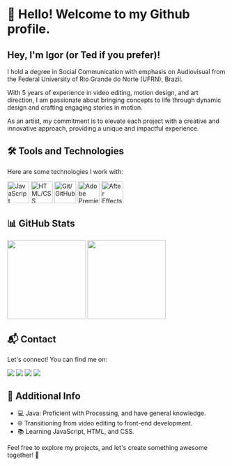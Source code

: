 # 👋 Hello! Welcome to my Github profile.

## Hey, I'm Igor (or Ted if you prefer)!

I hold a degree in Social Communication with emphasis on Audiovisual from the Federal University of Rio Grande do Norte (UFRN), Brazil.

With 5 years of experience in video editing, motion design, and art direction, I am passionate about bringing concepts to life through dynamic design and crafting engaging stories in motion.

As an artist, my commitment is to elevate each project with a creative and innovative approach, providing a unique and impactful experience.

## 🛠️ Tools and Technologies

Here are some technologies I work with:

<div>
  <img loading="lazy" height="50em" src="https://cdn.jsdelivr.net/gh/devicons/devicon/icons/javascript/javascript-original.svg" alt="JavaScript">
  <img loading="lazy" height="50em" src="https://cdn.jsdelivr.net/gh/devicons/devicon/icons/html5/html5-original.svg" alt="HTML/CSS">
  <img loading="lazy" height="50em" src="https://cdn.jsdelivr.net/gh/devicons/devicon/icons/git/git-original.svg" alt="Git/GitHub">
  <img loading="lazy" height="50em" src="https://cdn.jsdelivr.net/gh/devicons/devicon/icons/premierepro/premierepro-original.svg" alt="Adobe Premiere"/>
  <img loading="lazy" height="50em" src="https://cdn.jsdelivr.net/gh/devicons/devicon/icons/aftereffects/aftereffects-original.svg" alt="After Effects">
</div>

## 📊 GitHub Stats

<div>
  <img loading="lazy" height="180em" src="https://github-readme-stats.vercel.app/api/top-langs/?username=boytedinho&layout=compact&langs_count=7&theme=holi"/>
  <img loading="lazy" height="180em" src="https://github-readme-stats.vercel.app/api?username=boytedinho&show_icons=true&theme=holi&include_all_commits=true&count_private=true"/>
</div>

## 📬 Contact

Let's connect! You can find me on:

<div>
  <a href="https://www.youtube.com/channel/UCV6Is0hT5H41-2xIZ7pDybA" target="_blank"><img loading="lazy" src="https://img.shields.io/badge/YouTube-FF0000?style=for-the-badge&logo=youtube&logoColor=white" target="_blank"></a>
  <a href="https://www.instagram.com/boytedinho/" target="_blank"><img loading="lazy" src="https://img.shields.io/badge/-Instagram-%23E4405F?style=for-the-badge&logo=instagram&logoColor=white" target="_blank"></a>
  <a href="mailto:igor481@gmail.com"><img loading="lazy" src="https://img.shields.io/badge/Gmail-D14836?style=for-the-badge&logo=gmail&logoColor=white" target="_blank"></a>
  <a href="https://www.linkedin.com/in/igor-de-oliveira-72595214b/" target="_blank"><img loading="lazy" src="https://img.shields.io/badge/-LinkedIn-%230077B5?style=for-the-badge&logo=linkedin&logoColor=white" target="_blank"></a>   
</div>

## 🚀 Additional Info

- 💻 Java: Proficient with Processing, and have general knowledge.
- 🌐 Transitioning from video editing to front-end development.
- 📚 Learning JavaScript, HTML, and CSS.

Feel free to explore my projects, and let's create something awesome together! 🚀


<!--
**boytedinho/boytedinho** is a ✨ _special_ ✨ repository because its `README.md` (this file) appears on your GitHub profile.

Here are some ideas to get you started:

- 🔭 I’m currently working on ...
- 🌱 I’m currently learning ...
- 👯 I’m looking to collaborate on ...
- 🤔 I’m looking for help with ...
- 💬 Ask me about ...
- 📫 How to reach me: ...
- 😄 Pronouns: ...
- ⚡ Fun fact: ...
-->
